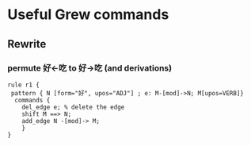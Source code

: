 # Useful Grew commands
## Rewrite
### permute 好<-吃 to 好->吃 (and derivations)
```
rule r1 {
 pattern { N [form="好", upos="ADJ"] ; e: M-[mod]->N; M[upos=VERB]}
  commands { 
	del_edge e; % delete the edge
    shift M ==> N;
    add_edge N -[mod]-> M;
	}
}
```

